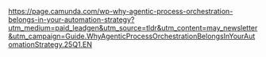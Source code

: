 https://page.camunda.com/wp-why-agentic-process-orchestration-belongs-in-your-automation-strategy?utm_medium=paid_leadgen&utm_source=tldr&utm_content=may_newsletter&utm_campaign=Guide.WhyAgenticProcessOrchestrationBelongsInYourAutomationStrategy.25Q1.EN

